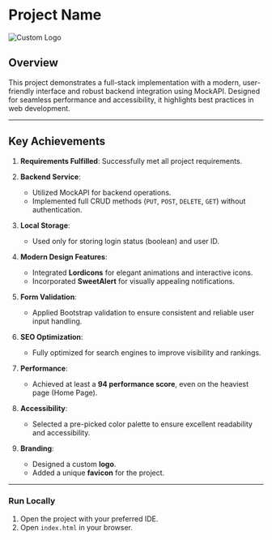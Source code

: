 # **Project Name**

![Custom Logo](https://hermans-ent.com/logo.png)


## **Overview**

This project demonstrates a full-stack implementation with a modern, user-friendly interface and robust backend integration using MockAPI. Designed for seamless performance and accessibility, it highlights best practices in web development.

---

## **Key Achievements**

1. **Requirements Fulfilled**: Successfully met all project requirements.

2. **Backend Service**:

   - Utilized MockAPI for backend operations.
   - Implemented full CRUD methods (`PUT`, `POST`, `DELETE`, `GET`) without authentication.

3. **Local Storage**:

   - Used only for storing login status (boolean) and user ID.

4. **Modern Design Features**:

   - Integrated **Lordicons** for elegant animations and interactive icons.
   - Incorporated **SweetAlert** for visually appealing notifications.

5. **Form Validation**:

   - Applied Bootstrap validation to ensure consistent and reliable user input handling.

6. **SEO Optimization**:

   - Fully optimized for search engines to improve visibility and rankings.

7. **Performance**:

   - Achieved at least a **94 performance score**, even on the heaviest page (Home Page).

8. **Accessibility**:

   - Selected a pre-picked color palette to ensure excellent readability and accessibility.

9. **Branding**:
   - Designed a custom **logo**.
   - Added a unique **favicon** for the project.

---

### **Run Locally**

1. Open the project with your preferred IDE.
2. Open `index.html` in your browser.
